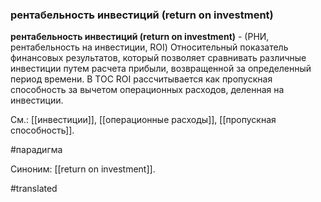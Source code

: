 ### рентабельность инвестиций (return on investment)

**рентабельность инвестиций (return on investment)** - (РНИ, рентабельность на инвестиции, ROI) Относительный показатель финансовых результатов, который позволяет сравнивать различные инвестиции путем расчета прибыли, возвращенной за определенный период времени. В TOC ROI рассчитывается как пропускная способность за вычетом операционных расходов, деленная на инвестиции.

См.: [[инвестиции]], [[операционные расходы]], [[пропускная способность]].

#парадигма

Синоним: [[return on investment]].

#translated
